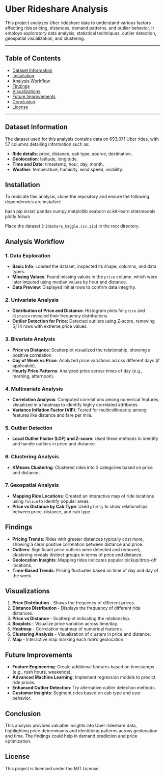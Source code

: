 # Uber Rideshare Analysis

This project analyzes Uber rideshare data to understand various factors affecting ride pricing, distances, demand patterns, and outlier behavior. It employs exploratory data analysis, statistical techniques, outlier detection, geospatial visualization, and clustering.

---

## Table of Contents
- [Dataset Information](#dataset-information)
- [Installation](#installation)
- [Analysis Workflow](#analysis-workflow)
- [Findings](#findings)
- [Visualizations](#visualizations)
- [Future Improvements](#future-improvements)
- [Conclusion](#conclusion)
- [License](#license)

---

## Dataset Information
The dataset used for this analysis contains data on 693,071 Uber rides, with 57 columns detailing information such as:
- **Ride details**: price, distance, cab type, source, destination.
- **Geolocation**: latitude, longitude.
- **Time and Date**: timestamp, hour, day, month.
- **Weather**: temperature, humidity, wind speed, visibility.

## Installation
To replicate this analysis, clone the repository and ensure the following dependencies are installed:

bash
pip install pandas numpy matplotlib seaborn scikit-learn statsmodels plotly folium

Place the dataset (`rideshare_kaggle.csv.zip`) in the root directory.

## Analysis Workflow

### 1. Data Exploration
   - **Basic Info**: Loaded the dataset, inspected its shape, columns, and data types.
   - **Missing Values**: Found missing values in the `price` column, which were later imputed using median values by hour and distance.
   - **Data Preview**: Displayed initial rows to confirm data integrity.

### 2. Univariate Analysis
   - **Distribution of Price and Distance**: Histogram plots for `price` and `distance` revealed their frequency distributions.
   - **Outlier Detection for Price**: Detected outliers using Z-score, removing 5,114 rows with extreme price values.

### 3. Bivariate Analysis
   - **Price vs Distance**: Scatterplot visualized the relationship, showing a positive correlation.
   - **Day of Week vs Price**: Analyzed price variations across different days (if applicable).
   - **Hourly Price Patterns**: Analyzed price across times of day (e.g., morning, afternoon).

### 4. Multivariate Analysis
   - **Correlation Analysis**: Computed correlations among numerical features, visualized in a heatmap to identify highly correlated attributes.
   - **Variance Inflation Factor (VIF)**: Tested for multicollinearity among features like distance and fare per mile.

### 5. Outlier Detection
   - **Local Outlier Factor (LOF) and Z-score**: Used these methods to identify and handle outliers in price and distance.

### 6. Clustering Analysis
   - **KMeans Clustering**: Clustered rides into 3 categories based on price and distance.

### 7. Geospatial Analysis
   - **Mapping Ride Locations**: Created an interactive map of ride locations using `folium` to identify popular areas.
   - **Price vs Distance by Cab Type**: Used `plotly` to show relationships between price, distance, and cab type.

## Findings

- **Pricing Trends**: Rides with greater distances typically cost more, showing a clear positive correlation between distance and price.
- **Outliers**: Significant price outliers were detected and removed; clustering reveals distinct groups in terms of price and distance.
- **Geolocation Insights**: Mapping rides indicates popular pickup/drop-off locations.
- **Time-Based Trends**: Pricing fluctuates based on time of day and day of the week.

## Visualizations

1. **Price Distribution** - Shows the frequency of different prices.
2. **Distance Distribution** - Displays the frequency of different ride distances.
3. **Price vs Distance** - Scatterplot indicating the relationship.
4. **Boxplots** - Visualize price variation across time/day.
5. **Heatmap** - Correlation heatmap of numerical features.
6. **Clustering Analysis** - Visualization of clusters in price and distance.
7. **Map** - Interactive map marking each ride’s geolocation.

## Future Improvements

- **Feature Engineering**: Create additional features based on timestamps (e.g., rush hours, weekends).
- **Advanced Machine Learning**: Implement regression models to predict ride prices.
- **Enhanced Outlier Detection**: Try alternative outlier detection methods.
- **Customer Insights**: Segment rides based on cab type and user behavior.

## Conclusion

This analysis provides valuable insights into Uber rideshare data, highlighting price determinants and identifying patterns across geolocation and time. The findings could help in demand prediction and price optimization.

## License

This project is licensed under the MIT License.
